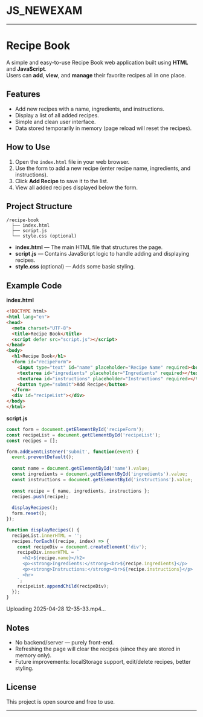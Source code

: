 # JS_NEWEXAM


---

# Recipe Book

A simple and easy-to-use Recipe Book web application built using **HTML** and **JavaScript**.  
Users can **add**, **view**, and **manage** their favorite recipes all in one place.

## Features

- Add new recipes with a name, ingredients, and instructions.
- Display a list of all added recipes.
- Simple and clean user interface.
- Data stored temporarily in memory (page reload will reset the recipes).

## How to Use

1. Open the `index.html` file in your web browser.
2. Use the form to add a new recipe (enter recipe name, ingredients, and instructions).
3. Click **Add Recipe** to save it to the list.
4. View all added recipes displayed below the form.

## Project Structure

```
/recipe-book
  ├── index.html
  ├── script.js
  └── style.css (optional)
```

- **index.html** — The main HTML file that structures the page.
- **script.js** — Contains JavaScript logic to handle adding and displaying recipes.
- **style.css** (optional) — Adds some basic styling.

## Example Code

**index.html**
```html
<!DOCTYPE html>
<html lang="en">
<head>
  <meta charset="UTF-8">
  <title>Recipe Book</title>
  <script defer src="script.js"></script>
</head>
<body>
  <h1>Recipe Book</h1>
  <form id="recipeForm">
    <input type="text" id="name" placeholder="Recipe Name" required><br>
    <textarea id="ingredients" placeholder="Ingredients" required></textarea><br>
    <textarea id="instructions" placeholder="Instructions" required></textarea><br>
    <button type="submit">Add Recipe</button>
  </form>
  <div id="recipeList"></div>
</body>
</html>
```

**script.js**
```javascript
const form = document.getElementById('recipeForm');
const recipeList = document.getElementById('recipeList');
const recipes = [];

form.addEventListener('submit', function(event) {
  event.preventDefault();
  
  const name = document.getElementById('name').value;
  const ingredients = document.getElementById('ingredients').value;
  const instructions = document.getElementById('instructions').value;
  
  const recipe = { name, ingredients, instructions };
  recipes.push(recipe);
  
  displayRecipes();
  form.reset();
});

function displayRecipes() {
  recipeList.innerHTML = '';
  recipes.forEach((recipe, index) => {
    const recipeDiv = document.createElement('div');
    recipeDiv.innerHTML = `
      <h2>${recipe.name}</h2>
      <p><strong>Ingredients:</strong><br>${recipe.ingredients}</p>
      <p><strong>Instructions:</strong><br>${recipe.instructions}</p>
      <hr>
    `;
    recipeList.appendChild(recipeDiv);
  });
}
```


Uploading 2025-04-28 12-35-33.mp4…


## Notes

- No backend/server — purely front-end.
- Refreshing the page will clear the recipes (since they are stored in memory only).
- Future improvements: localStorage support, edit/delete recipes, better styling.

## License

This project is open source and free to use.

---

